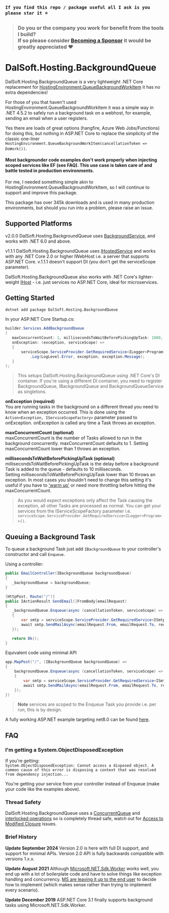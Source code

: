 ### `If you find this repo / package useful all I ask is you please star it ⭐`
> ### Do you or the company you work for benefit from the tools I build? <br /> If so please consider [Becoming a Sponsor](https://github.com/sponsors/dalsoft) it would be greatly appreciated ❤️ 

# DalSoft.Hosting.BackgroundQueue

DalSoft.Hosting.BackgroundQueue is a very lightweight .NET Core replacement for [HostingEnvironment.QueueBackgroundWorkItem](https://www.hanselman.com/blog/HowToRunBackgroundTasksInASPNET.aspx) it has no extra dependencies!

For those of you that haven't used HostingEnvironment.QueueBackgroundWorkItem it was a simple way in .NET 4.5.2 to safely run a background task on a webhost, for example, sending an email when a user registers. 

Yes there are loads of great options (hangfire, Azure Web Jobs/Functions) for doing this, but nothing in ASP.NET Core to replace the simplicity of the classic one-liner ```HostingEnvironment.QueueBackgroundWorkItem(cancellationToken => DoWork())```.

#### Most backgrounder code examples don't work properly when injecting scoped services like EF (see FAQ). This use case is taken care of and battle tested in production environments.

For me, I needed something simple akin to HostingEnvironment.QueueBackgroundWorkItem, so I will continue to support and improve this package.

This package has over 345k downloads and is used in many production environments, but should you run into a problem, please raise an issue.

## Supported Platforms

v2.0.0 DalSoft.Hosting.BackgroundQueue uses [BackgroundService](https://learn.microsoft.com/en-us/aspnet/core/fundamentals/host/hosted-services?view=aspnetcore-8.0&tabs=visual-studio), and works with .NET 6.0 and above.

v1.1.1 DalSoft.Hosting.BackgroundQueue uses [IHostedService](https://blogs.msdn.microsoft.com/cesardelatorre/2017/11/18/implementing-background-tasks-in-microservices-with-ihostedservice-and-the-backgroundservice-class-net-core-2-x/) and works with any .NET Core 2.0 or higher IWebHost i.e. a server that supports ASP.NET Core. v.1.1.1 doesn't support DI (you don't get the serviceScope parameter). 

DalSoft.Hosting.BackgroundQueue also works with .NET Core's lighter-weight [IHost](https://blogs.msdn.microsoft.com/cesardelatorre/2017/11/18/implementing-background-tasks-in-microservices-with-ihostedservice-and-the-backgroundservice-class-net-core-2-x/) - i.e. just services no ASP.NET Core, ideal for microservices.

## Getting Started
```bash
dotnet add package DalSoft.Hosting.BackgroundQueue
```
In your ASP.NET Core Startup.cs:
```cs
builder.Services.AddBackgroundQueue
(
   maxConcurrentCount: 1, millisecondsToWaitBeforePickingUpTask: 1000,
   onException: (exception, serviceScope) =>
   {
       serviceScope.ServiceProvider.GetRequiredService<ILogger<Program>>()
           .Log(LogLevel.Error, exception, exception.Message);
   }
);
```
> This setups DalSoft.Hosting.BackgroundQueue using .NET Core's DI container. If you're using a different DI container, you need to register BackgroundQueue, IBackgroundQueue and BackgroundQueueService as singletons.

**onException (required)** <br />
You are running tasks in the background on a different thread you need to know when an exception occurred. This is done using the ```Action<Exception, IServiceScopeFactory>``` parameter passed to onException. onException is called any time a Task throws an exception. 

**maxConcurrentCount (optional)** <br />
maxConcurrentCount is the number of Tasks allowed to run in the background concurrently. maxConcurrentCount defaults to 1. Setting maxConcurrentCount lower than 1 throws an exception.

**millisecondsToWaitBeforePickingUpTask (optional)** <br />
millisecondsToWaitBeforePickingUpTask is the delay before a background Task is added to the queue - defaults to 10 milliseconds.  
Setting millisecondsToWaitBeforePickingUpTask lower than 10 throws an exception. In most cases you shouldn't need to change this setting it's useful if you have to ['warm up'](https://payodatechnologyinc.medium.com/cache-warming-and-its-importance-5724148ab5f5) or need more throttling before hitting the maxConcurrentCount.

> As you would expect exceptions only affect the Task causing the exception, all other Tasks are processed as normal.
> You can get your services from the IServiceScopeFactory parameter i.e. `serviceScope.ServiceProvider.GetRequiredService<ILogger<Program>>()`.

## Queuing a Background Task

To queue a background Task just add ```IBackgroundQueue``` to your controller's constructor and call ```Enqueue```.

Using a controller:
```cs
public EmailController(IBackgroundQueue backgroundQueue)
{
   _backgroundQueue = backgroundQueue;
}

[HttpPost, Route("/")]
public IActionResult SendEmail([FromBody]emailRequest)
{
   _backgroundQueue.Enqueue(async (cancellationToken, serviceScope) =>
   {
       var smtp = serviceScope.ServiceProvider.GetRequiredService<ISmtp>()
       await smtp.SendMailAsync(emailRequest.From, emailRequest.To, request.Body, cancellationToken);
   });

   return Ok();
}
```

Equivalent code using minimal API
```cs
app.MapPost("/", (IBackgroundQueue backgroundQueue) =>
{
    backgroundQueue.Enqueue(async (cancellationToken, serviceScope) =>
    {
        var smtp = serviceScope.ServiceProvider.GetRequiredService<ISmtp>()
        await smtp.SendMailAsync(emailRequest.From, emailRequest.To, request.Body, cancellationToken);
    });
})
```

> **Note** services are scoped to the Enqueue Task you provide i.e. per run, this is by design.

A fully working ASP.NET example targeting net8.0 can be found [here](https://github.com/DalSoft/DalSoft.Hosting.BackgroundQueue/tree/master/DalSoft.Hosting.BackgroundQueue.Examples.WebApi). 

## FAQ

### I'm getting a System.ObjectDisposedException
If you're getting: <br />
`System.ObjectDisposedException: Cannot access a disposed object. A common cause of this error is disposing a context that was resolved from dependency injection...`

You're getting your service from your controller instead of Enqueue (make your code like the examples above).

### Thread Safety 
DalSoft.Hosting.BackgroundQueue uses a [ConcurrentQueue](https://msdn.microsoft.com/en-us/library/dd267265(v=vs.110).aspx) and [interlocked operations](https://docs.microsoft.com/en-us/dotnet/standard/threading/interlocked-operations) so is completely thread safe, watch out for [Access to Modified Closure](https://weblogs.asp.net/fbouma/linq-beware-of-the-access-to-modified-closure-demon) issues.

### Brief History

 **Update September 2024** 
 Version 2.0 is here with full DI support, and support for minimal APIs. Version 2.0 API is fully backwards compatible with versions 1.x.x.

**Update August 2021**
Although [Microsoft.NET.Sdk.Worker](https://docs.microsoft.com/en-us/aspnet/core/fundamentals/host/hosted-services?view=aspnetcore-5.0&tabs=visual-studio) works well, you end up with a lot of boilerplate code and have to solve things like exception handling and concurrency. [MS are leaving it up to the end user](https://github.com/dotnet/extensions/issues/805) to decide how to implement (which makes sense rather than trying to implement every scenario).

**Update December 2019**
ASP.NET Core 3.1 finally supports background tasks using Microsoft.NET.Sdk.Worker.
